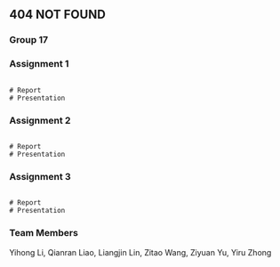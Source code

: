 ## 404 NOT FOUND
### Group 17

### Assignment 1


```

# Report
# Presentation
```


### Assignment 2

```

# Report
# Presentation
```

### Assignment 3

```

# Report
# Presentation
```




### Team Members
Yihong Li,
Qianran Liao,
Liangjin Lin,
Zitao Wang,
Ziyuan Yu,
Yiru Zhong
